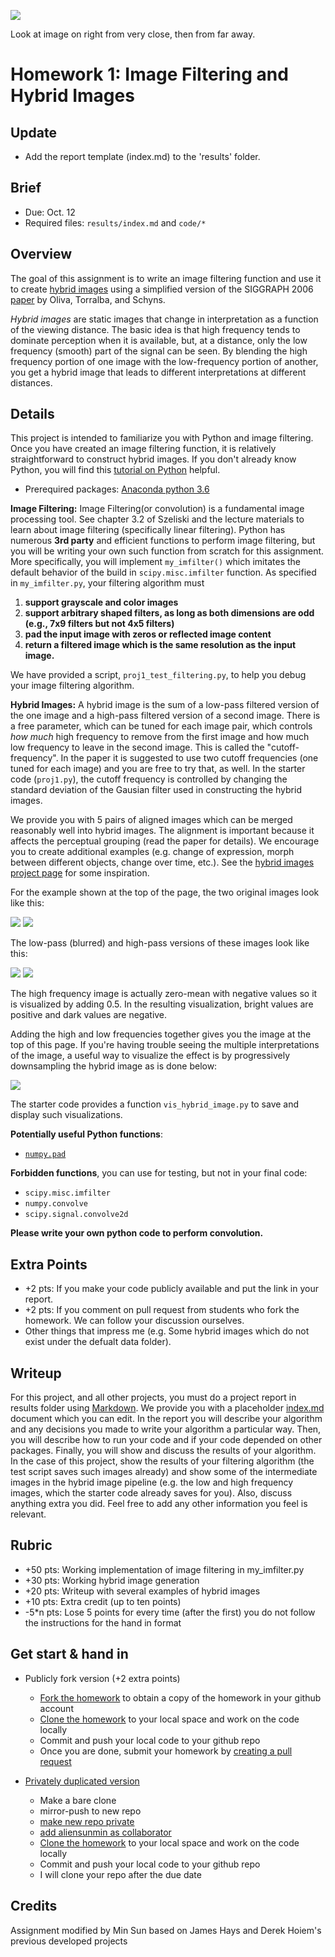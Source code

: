 ![](./index_files/hybrid_image.jpg)

Look at image on right from very close, then from far away.

# Homework 1: Image Filtering and Hybrid Images

## Update
* Add the report template (index.md) to the 'results' folder.

## Brief
* Due: Oct. 12
* Required files: `results/index.md` and `code/*`

## Overview

The goal of this assignment is to write an image filtering function and use it to create [hybrid images](http://cvcl.mit.edu/hybridimage/) using a simplified version of the SIGGRAPH 2006 [paper](http://cvcl.mit.edu/publications/OlivaTorralb_Hybrid_Siggraph06.pdf) by Oliva, Torralba, and Schyns.

*Hybrid images* are static images that change in interpretation as a function of the viewing distance.
The basic idea is that high frequency tends to dominate perception when it is available, but, at a distance, only the low frequency (smooth) part of the signal can be seen. By blending the high frequency portion of one image with the low-frequency portion of another, you get a hybrid image that leads to different interpretations at different distances.

## Details

This project is intended to familiarize you with Python and image filtering. Once you have created an image filtering function, it is relatively straightforward to construct hybrid images. If you don't already know Python, you will find this [tutorial on Python](https://www.python.org/about/gettingstarted/) helpful.

* Prerequired packages: [Anaconda python 3.6](https://www.anaconda.com/download/)

**Image Filtering:** Image Filtering(or convolution) is a fundamental image processing tool. See chapter 3.2 of Szeliski and the lecture materials to learn about image filtering (specifically linear filtering). Python has numerous **3rd party** and efficient functions to perform image filtering, but you will be writing your own such function from scratch for this assignment. More specifically, you will implement `my_imfilter()` which imitates the default behavior of the build in `scipy.misc.imfilter` function. As specified in `my_imfilter.py`, your filtering algorithm must 

   1. **support grayscale and color images**
   2. **support arbitrary shaped filters, as long as both dimensions are odd (e.g., 7x9 filters but not 4x5 filters)**
   3. **pad the input image with zeros or reflected image content**
   4. **return a filtered image which is the same resolution as the input image.**

We have provided a script, `proj1_test_filtering.py`, to help you debug your image filtering algorithm. 

**Hybrid Images:** A hybrid image is the sum of a low-pass filtered version of the one image and a high-pass filtered version of a second image. There is a free parameter, which can be tuned for each image pair, which controls *how much* high frequency to remove from the first image and how much low frequency to leave in the second image. This is called the "cutoff-frequency". In the paper it is suggested to use two cutoff frequencies (one tuned for each image) and you are free to try that, as well. In the starter code (`proj1.py`), the cutoff frequency is controlled by changing the standard deviation of the Gausian filter used in constructing the hybrid images.

We provide you with 5 pairs of aligned images which can be merged reasonably well into hybrid images. The alignment is important because it affects the perceptual grouping (read the paper for details). We encourage you to create additional examples (e.g. change of expression, morph between different objects, change over time, etc.). See the [hybrid images project page](http://cvcl.mit.edu/hybridimage/) for some inspiration. 

For the example shown at the top of the page, the two original images look like this:

![](./index_files/dog.jpg)
![](./index_files/cat.jpg)

The low-pass (blurred) and high-pass versions of these images look like this:

![](./index_files/low_frequencies.jpg)
![](./index_files/high_frequencies.jpg)

The high frequency image is actually zero-mean with negative values so it is visualized by adding 0.5. In the resulting visualization, bright values are positive and dark values are negative.

Adding the high and low frequencies together gives you the image at the top of this page. If you're having trouble seeing the multiple interpretations of the image, a useful way to visualize the effect is by progressively downsampling the hybrid image as is done below:

![](./index_files/cat_hybrid_image_scales.jpg)

The starter code provides a function `vis_hybrid_image.py` to save and display such visualizations.

**Potentially useful Python functions**:

- [`numpy.pad`](https://docs.scipy.org/doc/numpy-1.13.0/reference/generated/numpy.pad.html)

**Forbidden functions**, you can use for testing, but not in your final code: 

- `scipy.misc.imfilter`
- `numpy.convolve`
- `scipy.signal.convolve2d`

**Please write your own python code to perform convolution.**

## Extra Points
* +2 pts: If you make your code publicly available and put the link in your report.
* +2 pts: If you comment on pull request from students who fork the homework. We can follow your discussion ourselves.
* Other things that impress me (e.g. Some hybrid images which do not exist under the defualt data folder).

## Writeup
For this project, and all other projects, you must do a project report in results folder using [Markdown](https://help.github.com/articles/markdown-basics). We provide you with a placeholder [index.md](./results/index.md) document which you can edit. In the report you will describe your algorithm and any decisions you made to write your algorithm a particular way. Then, you will describe how to run your code and if your code depended on other packages. Finally, you will show and discuss the results of your algorithm. In the case of this project, show the results of your filtering algorithm (the test script saves such images already) and show some of the intermediate images in the hybrid image pipeline (e.g. the low and high frequency images, which the starter code already saves for you). Also, discuss anything extra you did. Feel free to add any other information you feel is relevant.

## Rubric
* +50 pts: Working implementation of image filtering in my_imfilter.py
* +30 pts: Working hybrid image generation
* +20 pts: Writeup with several examples of hybrid images
* +10 pts: Extra credit (up to ten points)
* -5*n pts: Lose 5 points for every time (after the first) you do not follow the instructions for the hand in format

## Get start & hand in
* Publicly fork version (+2 extra points)
	- [Fork the homework](https://education.github.com/guide/forks) to obtain a copy of the homework in your github account
	- [Clone the homework](http://gitref.org/creating/#clone) to your local space and work on the code locally
	- Commit and push your local code to your github repo
	- Once you are done, submit your homework by [creating a pull request](https://help.github.com/articles/creating-a-pull-request)

* [Privately duplicated version](https://help.github.com/articles/duplicating-a-repository)
  - Make a bare clone
  - mirror-push to new repo
  - [make new repo private](https://help.github.com/articles/making-a-private-repository-public)
  - [add aliensunmin as collaborator](https://help.github.com/articles/adding-collaborators-to-a-personal-repository)
  - [Clone the homework](http://gitref.org/creating/#clone) to your local space and work on the code locally
  - Commit and push your local code to your github repo
  - I will clone your repo after the due date

## Credits
Assignment modified by Min Sun based on James Hays and Derek Hoiem's previous developed projects 





































































































